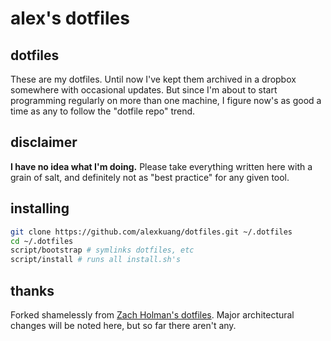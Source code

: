 # alex's dotfiles

## dotfiles

These are my dotfiles.  Until now I've kept them archived in a dropbox somewhere with occasional updates.  But since I'm
about to start programming regularly on more than one machine, I figure now's as good a time as any to follow the
"dotfile repo" trend.

## disclaimer

__I have no idea what I'm doing.__  Please take everything written here with a grain of salt, and definitely not as
"best practice" for any given tool.

## installing

```sh
git clone https://github.com/alexkuang/dotfiles.git ~/.dotfiles
cd ~/.dotfiles
script/bootstrap # symlinks dotfiles, etc
script/install # runs all install.sh's
```

## thanks

Forked shamelessly from [Zach Holman's dotfiles](https://github.com/holman/dotfiles).  Major architectural changes will
be noted here, but so far there aren't any.
